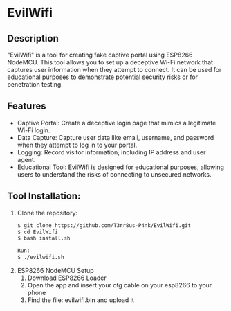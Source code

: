 # EvilWifi

## Description
"EvilWifi" is a tool for creating fake captive portal using ESP8266 NodeMCU. This tool allows you to set up a deceptive Wi-Fi network that captures user information when they attempt to connect. It can be used for educational purposes to demonstrate potential security risks or for penetration testing.

## Features
- Captive Portal: Create a deceptive login page that mimics a legitimate Wi-Fi login.
- Data Capture: Capture user data like email, username, and password when they attempt to log in to your portal.
- Logging: Record visitor information, including IP address and user agent.
- Educational Tool: EvilWifi is designed for educational purposes, allowing users to understand the risks of connecting to unsecured networks.

## Tool Installation:
1. Clone the repository:
   ```bash
   $ git clone https://github.com/T3rr8us-P4nk/EvilWifi.git
   $ cd EvilWifi
   $ bash install.sh

   Run:
   $ ./evilwifi.sh

2. ESP8266 NodeMCU Setup
   1. Download ESP8266 Loader
   2. Open the app and insert your otg cable on your esp8266 to your phone
   3. Find the file: evilwifi.bin and upload it
